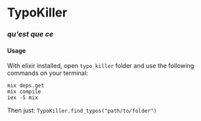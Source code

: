 # TypoKiller
### _qu'est que ce_

#### Usage

With elixir installed, open `typo_killer` folder and use the following commands on your terminal:
```
mix deps.get
mix compile
iex -S mix
```

Then just: `TypoKiller.find_typos("path/to/folder")`
